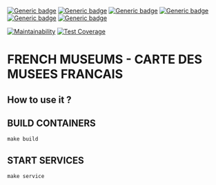 [![Generic badge](https://img.shields.io/badge/Licence-MIT-yellow.svg)](https://opensource.org/licenses/MIT)
[![Generic badge](https://img.shields.io/badge/Made&#32;With-&#10084;&#32;&#64;&#32;TheAbstractConnection-red.svg)](https://github.com/french_museums)
[![Generic badge](https://img.shields.io/badge/Website-UP-green.svg)](https://musees-francais.theabstractconnection.com)
[![Generic badge](https://img.shields.io/badge/Build-PASSING-green.svg)]()
[![Generic badge](https://img.shields.io/badge/Use&#32;@&#32;Your&#32;Own&#32;Risks-&#9762;&#9760;&#9762;-red.svg)](https://opensource.org/licenses/MIT)
[![Generic badge](https://img.shields.io/badge/Ask&#32;Me-Anything-blue.svg)](https://github.com/abstracts33d/ama)  

[![Maintainability](https://api.codeclimate.com/v1/badges/621bfb79d6398197cf51/maintainability)](https://codeclimate.com/github/abstracts33d/french_museums/maintainability)
[![Test Coverage](https://api.codeclimate.com/v1/badges/621bfb79d6398197cf51/test_coverage)](https://codeclimate.com/github/abstracts33d/french_museums/test_coverage)

# FRENCH MUSEUMS - CARTE DES MUSEES FRANCAIS

## How to use it ?
## BUILD CONTAINERS
`make build`  

## START SERVICES
`make service`  
